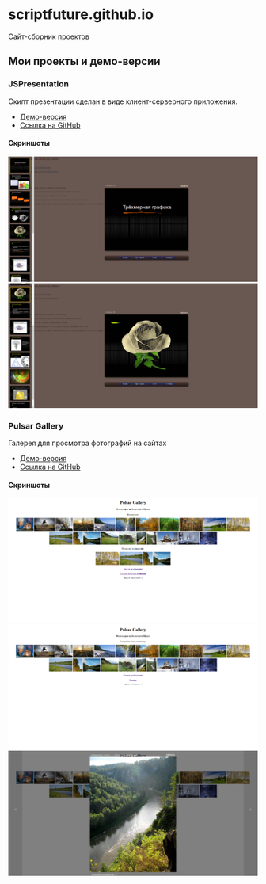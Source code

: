 # scriptfuture.github.io
Сайт-сборник проектов


Мои проекты и демо-версии
-----------------------------------

### JSPresentation

Скипт презентации сделан в виде клиент-серверного приложения.

* [Демо-версия](./demo/jspresentation/)
* [Ссылка на GitHub](https://github.com/scriptfuture/jspresentation)


#### Скриншоты

![Скриншот 1](./screenshots/jspresentation/jspr-0.png)
![Скриншот 2](./screenshots/jspresentation/jspr-1.png)


### Pulsar Gallery

Галерея для просмотра фотографий на сайтах

* [Демо-версия](./demo/pulsargallery/)
* [Ссылка на GitHub](https://github.com/scriptfuture/pulsargallery)


#### Скриншоты

![Скриншот 1](./screenshots/pulsargallery/pg-0.png)
![Скриншот 1](./screenshots/pulsargallery/pg-1.png)
![Скриншот 1](./screenshots/pulsargallery/pg-2.png)